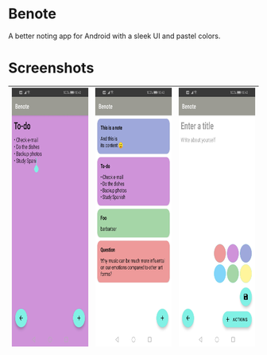 # Benote
A better noting app for Android with a sleek UI and pastel colors.

# Screenshots
| <img src="screenshots/edit_note.jpg" alt="login" width="240" height="520"> | <img src="screenshots/note_list.jpg" alt="login" width="240" height="520"> | <img src="screenshots/new_note.jpg" alt="login" width="240" height="520"> |
|----------------------------------------------------------------------------|----------------------------------------------------------------------------|---------------------------------------------------------------------------|

